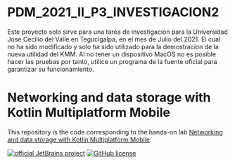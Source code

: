 # PDM_2021_II_P3_INVESTIGACION2

Este proyecto solo sirve para una tarea de investigacion para la Universidad Jose Cecilio del Valle en Tegucigalpa, en el mes de Julio del 2021. El cual no ha sido modificado y solo ha sido utilizado para la demostracion de la nueva utilidad del KMM. Al no tener un dispositivo MacOS no es posible hacer las pruebas por tanto, utilice un programa de la fuente oficial para garantizar su funcionamiento.


# Networking and data storage with Kotlin Multiplatform Mobile

This repository is the code corresponding to the hands-on lab [Networking and data storage with Kotlin Multiplatform Mobile](https://play.kotlinlang.org/hands-on/Networking%20and%20Data%20Storage%20with%20Kotlin%20Multiplatfrom%20Mobile/01_Introduction).

[![official JetBrains project](https://jb.gg/badges/official.svg)](https://confluence.jetbrains.com/display/ALL/JetBrains+on+GitHub)
[![GitHub license](https://img.shields.io/badge/license-Apache%20License%202.0-blue.svg?style=flat)](https://www.apache.org/licenses/LICENSE-2.0)
